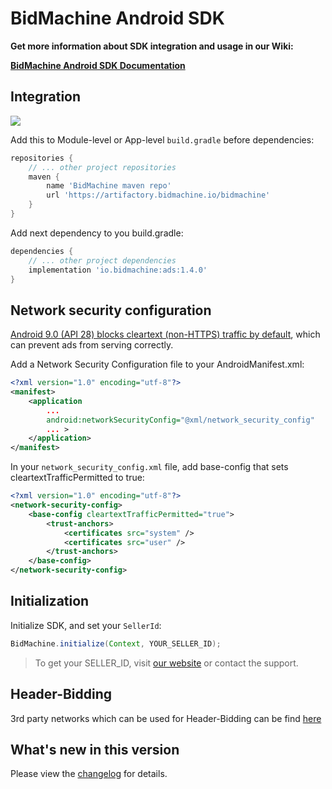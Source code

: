 # BidMachine Android SDK

__Get more information about SDK integration and usage in our Wiki:__

__[BidMachine Android SDK Documentation](https://wiki.appodeal.com/display/BID/BidMachine+Android+SDK+Documentation)__

## Integration
[<img src="https://img.shields.io/badge/SDK%20version-1.4.0-brightgreen">](https://artifactory.bidmachine.io/bidmachine/io/bidmachine/ads/)

Add this to Module-level or App-level `build.gradle` before dependencies:

```groovy
repositories {
    // ... other project repositories
    maven {
        name 'BidMachine maven repo'
        url 'https://artifactory.bidmachine.io/bidmachine'
    }
}
```

Add next dependency to you build.gradle:

```groovy
dependencies {
    // ... other project dependencies
    implementation 'io.bidmachine:ads:1.4.0'
}
```

## Network security configuration

[Android 9.0 (API 28) blocks cleartext (non-HTTPS) traffic by default](https://developer.android.com/training/articles/security-config), which can prevent ads from serving correctly.

Add a Network Security Configuration file to your AndroidManifest.xml:

```xml
<?xml version="1.0" encoding="utf-8"?>
<manifest>
    <application
        ...
        android:networkSecurityConfig="@xml/network_security_config"
        ... >
    </application>
</manifest>
```

In your `network_security_config.xml` file, add base-config that sets cleartextTrafficPermitted to true:

```xml
<?xml version="1.0" encoding="utf-8"?>
<network-security-config>
    <base-config cleartextTrafficPermitted="true">
        <trust-anchors>
            <certificates src="system" />
            <certificates src="user" />
        </trust-anchors>
    </base-config>
</network-security-config>
```

## Initialization

Initialize SDK, and set your `SellerId`:

```java
BidMachine.initialize(Context, YOUR_SELLER_ID);
```

> To get your SELLER_ID, visit [our website](https://bidmachine.io/) or contact the support.

## Header-Bidding

3rd party networks which can be used for Header-Bidding can be find [here](adapters)

## What's new in this version

Please view the [changelog](CHANGELOG.md) for details.